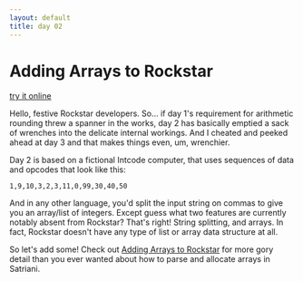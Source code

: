 ```yaml
---
layout: default
title: day 02
---
```


# Adding Arrays to Rockstar

<a href="/online?source=/advent/day02/intcodes.rock">try it online</a>

Hello, festive Rockstar developers. So... if day 1's requirement for arithmetic rounding threw a spanner in the works, day 2 has basically emptied a sack of wrenches into the delicate internal workings. And I cheated and peeked ahead at day 3 and that makes things even, um, wrenchier.

Day 2 is based on a fictional Intcode computer, that uses sequences of data and opcodes that look like this:

`1,9,10,3,2,3,11,0,99,30,40,50`

And in any other language, you'd split the input string on commas to give you an array/list of integers. Except guess 
what two features are currently notably absent from Rockstar? That's right! String splitting, and arrays. In fact, 
Rockstar doesn't have any type of list or array data structure at all.

So let's add some! Check out [Adding Arrays to Rockstar](adding_arrays_to_rockstar) for more gory detail than you 
ever wanted about how to parse and allocate arrays in Satriani.
